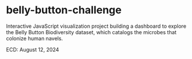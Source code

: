 # belly-button-challenge
Interactive JavaScript visualization project building a dashboard to explore the Belly Button Biodiversity dataset, which catalogs the microbes that colonize human navels.

ECD: August 12, 2024

